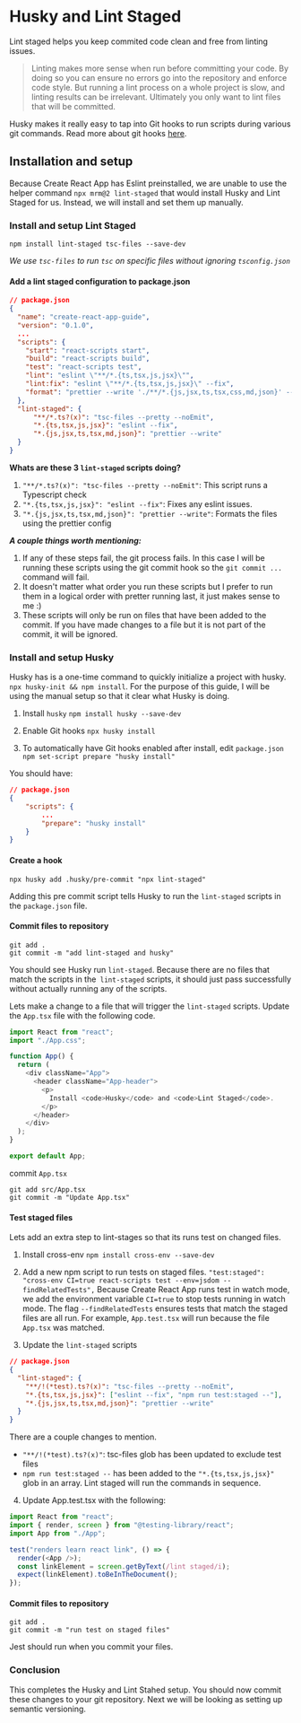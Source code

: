 # Husky and Lint Staged

Lint staged helps you keep commited code clean and free from linting issues.

> Linting makes more sense when run before committing your code. By doing so you can ensure no errors go into the repository and enforce code style. But running a lint process on a whole project is slow, and linting results can be irrelevant. Ultimately you only want to lint files that will be committed.

Husky makes it really easy to tap into Git hooks to run scripts during various git commands. Read more about git hooks [here](https://githooks.com/).

## Installation and setup

Because Create React App has Eslint preinstalled, we are unable to use the helper command `npx mrm@2 lint-staged` that would install Husky and Lint Staged for us. Instead, we will install and set them up manually.

### Install and setup Lint Staged

```
npm install lint-staged tsc-files --save-dev
```

_We use `tsc-files` to run `tsc` on specific files without ignoring `tsconfig.json`_

#### Add a lint staged configuration to package.json

```json
// package.json
{
  "name": "create-react-app-guide",
  "version": "0.1.0",
  ...
  "scripts": {
    "start": "react-scripts start",
    "build": "react-scripts build",
    "test": "react-scripts test",
    "lint": "eslint \"**/*.{ts,tsx,js,jsx}\"",
    "lint:fix": "eslint \"**/*.{ts,tsx,js,jsx}\" --fix",
    "format": "prettier --write './**/*.{js,jsx,ts,tsx,css,md,json}' --config ./.prettierrc"
  },
  "lint-staged": {
	  "**/*.ts?(x)": "tsc-files --pretty --noEmit",
	  "*.{ts,tsx,js,jsx}": "eslint --fix",
	  "*.{js,jsx,ts,tsx,md,json}": "prettier --write"
  }
}
```

**Whats are these 3 `lint-staged` scripts doing?**

1. `"**/*.ts?(x)": "tsc-files --pretty --noEmit"`: This script runs a Typescript check
2. `"*.{ts,tsx,js,jsx}": "eslint --fix"`: Fixes any eslint issues.
3. `"*.{js,jsx,ts,tsx,md,json}": "prettier --write"`: Formats the files using the prettier config

**_A couple things worth mentioning:_**

1.  If any of these steps fail, the git process fails. In this case I will be running these scripts using the git commit hook so the `git commit ...` command will fail.
2.  It doesn't matter what order you run these scripts but I prefer to run them in a logical order with pretter running last, it just makes sense to me :)
3.  These scripts will only be run on files that have been added to the commit. If you have made changes to a file but it is not part of the commit, it will be ignored.

### Install and setup Husky

Husky has is a one-time command to quickly initialize a project with husky. `npx husky-init && npm install`. For the purpose of this guide, I will be using the manual setup so that it clear what Husky is doing.

1.  Install `husky`
    `npm install husky --save-dev`

2.  Enable Git hooks
    `npx husky install`

3.  To automatically have Git hooks enabled after install, edit `package.json`
    `npm set-script prepare "husky install"`

You should have:

```json
// package.json
{
	"scripts": {
		...
		"prepare": "husky install"
	}
}
```

#### Create a hook

```
npx husky add .husky/pre-commit "npx lint-staged"
```

Adding this pre commit script tells Husky to run the `lint-staged` scripts in the `package.json` file.

#### Commit files to repository

```shell
git add .
git commit -m "add lint-staged and husky"
```

You should see Husky run `lint-staged`. Because there are no files that match the scripts in the` lint-staged` scripts, it should just pass successfully without actually running any of the scripts.

Lets make a change to a file that will trigger the `lint-staged` scripts. Update the `App.tsx` file with the following code.

```js
import React from "react";
import "./App.css";

function App() {
  return (
    <div className="App">
      <header className="App-header">
        <p>
          Install <code>Husky</code> and <code>Lint Staged</code>.
        </p>
      </header>
    </div>
  );
}

export default App;
```

commit `App.tsx`

```shell
git add src/App.tsx
git commit -m "Update App.tsx"
```

#### Test staged files

Lets add an extra step to lint-stages so that its runs test on changed files.

1.  Install cross-env
    `npm install cross-env --save-dev`

2.  Add a new npm script to run tests on staged files.
    `"test:staged": "cross-env CI=true react-scripts test --env=jsdom --findRelatedTests",`
    Because Create React App runs test in watch mode, we add the environment variable `CI=true` to stop tests running in watch mode. The flag `--findRelatedTests` ensures tests that match the staged files are all run. For example, `App.test.tsx` will run because the file `App.tsx` was matched.

3.  Update the `lint-staged` scripts

```json
// package.json
{
  "lint-staged": {
    "**/!(*test).ts?(x)": "tsc-files --pretty --noEmit",
    "*.{ts,tsx,js,jsx}": ["eslint --fix", "npm run test:staged --"],
    "*.{js,jsx,ts,tsx,md,json}": "prettier --write"
  }
}
```

There are a couple changes to mention.

- `"**/!(*test).ts?(x)"`: tsc-files glob has been updated to exclude test files
- `npm run test:staged --` has been added to the `"*.{ts,tsx,js,jsx}"` glob in an array. Lint staged will run the commands in sequence.

4. Update App.test.tsx with the following:

```js
import React from "react";
import { render, screen } from "@testing-library/react";
import App from "./App";

test("renders learn react link", () => {
  render(<App />);
  const linkElement = screen.getByText(/lint staged/i);
  expect(linkElement).toBeInTheDocument();
});
```

#### Commit files to repository

```shell
git add .
git commit -m "run test on staged files"
```

Jest should run when you commit your files.

### Conclusion

This completes the Husky and Lint Stahed setup. You should now commit these changes to your git repository.
Next we will be looking as setting up semantic versioning.
